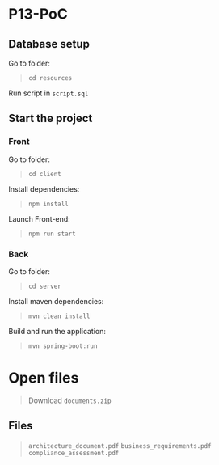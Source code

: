 # P13-PoC


## Database setup
Go to folder:

> `cd resources`

Run script in `script.sql`


## Start the project

### Front
Go to folder:

> `cd client`

Install dependencies:

> `npm install`

Launch Front-end:

> `npm run start`



### Back
Go to folder:

> `cd server`

 Install maven dependencies:

> `mvn clean install`

 Build and run the application: 

> `mvn spring-boot:run`


# Open files

> Download `documents.zip`

## Files

> `architecture_document.pdf`
> `business_requirements.pdf`
> `compliance_assessment.pdf`
